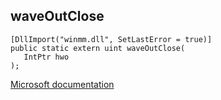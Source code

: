 ## waveOutClose

```
[DllImport("winmm.dll", SetLastError = true)]
public static extern uint waveOutClose(
   IntPtr hwo
);
```

[Microsoft documentation](TODO)
